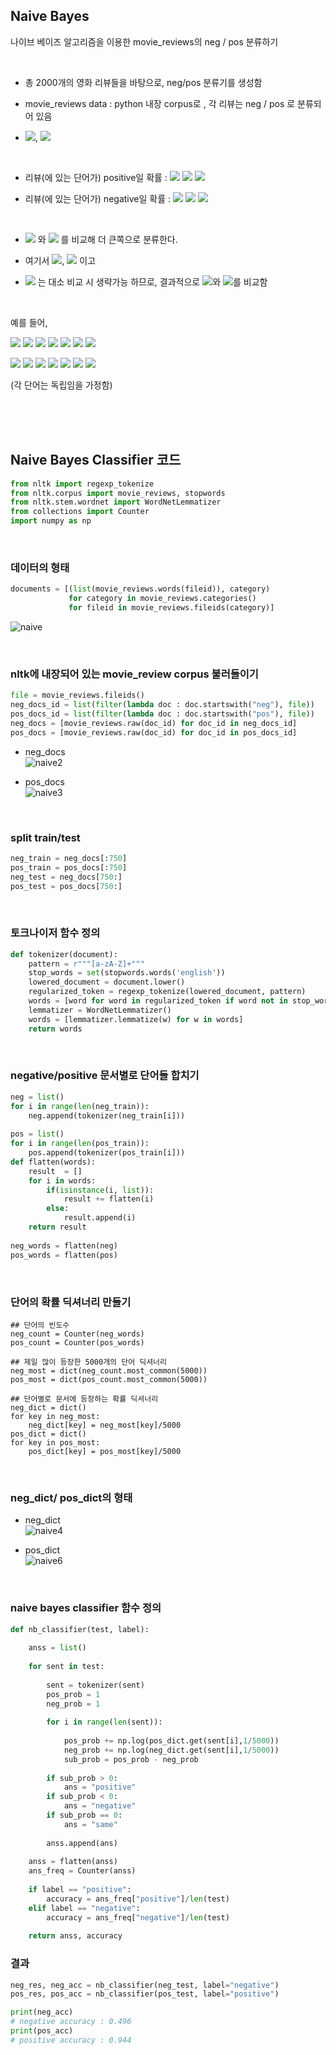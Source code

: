 ## Naive Bayes 
나이브 베이즈 알고리즘을 이용한 movie_reviews의 neg / pos 분류하기

<br/>

- 총 2000개의 영화 리뷰들을 바탕으로, neg/pos 분류기를 생성함  

- movie_reviews data : python 내장 corpus로 , 각 리뷰는 neg / pos 로 분류되어 있음  

- <img src="https://latex.codecogs.com/svg.latex?\Large&space;N_{pos}=1000">, <img src="https://latex.codecogs.com/svg.latex?\Large&space;N_{neg}=1000">

<br/>

* 리뷰(에 있는 단어가) positive일 확률 : 
<img src="https://latex.codecogs.com/svg.latex?P(pos|words)=P(words|pos)"> <img src="https://latex.codecogs.com/svg.latex?\times"> <img src="https://latex.codecogs.com/svg.latex?P(pos)/P(words)">

* 리뷰(에 있는 단어가) negative일 확률 : 
<img src="https://latex.codecogs.com/svg.latex?P(neg|words)=P(words|neg)"> <img src="https://latex.codecogs.com/svg.latex?\times"> <img src="https://latex.codecogs.com/svg.latex?P(neg)/P(words)">

<br/>

* <img src="https://latex.codecogs.com/svg.latex?P(pos|words)"> 와 <img src="https://latex.codecogs.com/svg.latex?P(neg|words)"> 를 비교해 더 큰쪽으로 분류한다.  

* 여기서 <img src="https://latex.codecogs.com/svg.latex?P(pos)=1000/2000=1/2">, <img src="https://latex.codecogs.com/svg.latex?P(neg)=1000/2000=1/2">  이고  

* <img src="https://latex.codecogs.com/svg.latex?P(words)"> 는 대소 비교 시 생략가능 하므로, 결과적으로 <img src="https://latex.codecogs.com/svg.latex?P(words|pos)">와 <img src="https://latex.codecogs.com/svg.latex?(words|neg)">를 비교함    

<br/>

예를 들어,  

<img src="https://latex.codecogs.com/svg.latex?P(w_1,w_2,\cdot\cdot\cdot,w_n|pos)=P(w_1|pos)"> <img src="https://latex.codecogs.com/svg.latex?\times"> <img src="https://latex.codecogs.com/svg.latex?P(w_2|pos)">
<img src="https://latex.codecogs.com/svg.latex?\times"> <img src="https://latex.codecogs.com/svg.latex?\cdot\cdot\cdot"> <img src="https://latex.codecogs.com/svg.latex?\times"> <img src="https://latex.codecogs.com/svg.latex?P(w_n|pos)">

<img src="https://latex.codecogs.com/svg.latex?P(w_1,w_2,\cdot\cdot\cdot,w_n|neg)=P(w_1|neg)"> <img src="https://latex.codecogs.com/svg.latex?\times"> <img src="https://latex.codecogs.com/svg.latex?P(w_2|neg)">
<img src="https://latex.codecogs.com/svg.latex?\times"> <img src="https://latex.codecogs.com/svg.latex?\cdot\cdot\cdot"> <img src="https://latex.codecogs.com/svg.latex?\times"> <img src="https://latex.codecogs.com/svg.latex?P(w_n|neg)">

(각 단어는 독립임을 가정함)

<br/>
<br/>
<br/>

## Naive Bayes Classifier 코드


```python
from nltk import regexp_tokenize
from nltk.corpus import movie_reviews, stopwords
from nltk.stem.wordnet import WordNetLemmatizer
from collections import Counter
import numpy as np
```

<br/>

### 데이터의 형태
```python
documents = [(list(movie_reviews.words(fileid)), category)
             for category in movie_reviews.categories()
             for fileid in movie_reviews.fileids(category)]
```

![naive](https://user-images.githubusercontent.com/37234822/60964731-0e597b80-a34f-11e9-8668-27db0ad1725e.png)

<br/>

### nltk에 내장되어 있는 movie_review corpus 불러들이기
```python
file = movie_reviews.fileids()
neg_docs_id = list(filter(lambda doc : doc.startswith("neg"), file))
pos_docs_id = list(filter(lambda doc : doc.startswith("pos"), file))
neg_docs = [movie_reviews.raw(doc_id) for doc_id in neg_docs_id]
pos_docs = [movie_reviews.raw(doc_id) for doc_id in pos_docs_id]
```

* neg_docs  
![naive2](https://user-images.githubusercontent.com/37234822/60964778-2e893a80-a34f-11e9-932b-22e97fa36686.png)

* pos_docs  
![naive3](https://user-images.githubusercontent.com/37234822/60964779-2f21d100-a34f-11e9-8231-988a0eacf568.png)


<br/>

### split train/test

```python
neg_train = neg_docs[:750]
pos_train = pos_docs[:750]
neg_test = neg_docs[750:]
pos_test = pos_docs[750:]
```

<br/>

### 토크나이저 함수 정의

```python
def tokenizer(document):
    pattern = r"""[a-zA-Z]+"""
    stop_words = set(stopwords.words('english'))
    lowered_document = document.lower()
    regularized_token = regexp_tokenize(lowered_document, pattern)
    words = [word for word in regularized_token if word not in stop_words]
    lemmatizer = WordNetLemmatizer()
    words = [lemmatizer.lemmatize(w) for w in words]
    return words
```

<br/>

### negative/positive 문서별로 단어들 합치기

```python
neg = list()
for i in range(len(neg_train)):
    neg.append(tokenizer(neg_train[i]))
    
pos = list()
for i in range(len(pos_train)):
    pos.append(tokenizer(pos_train[i]))
def flatten(words):
    result  = []
    for i in words:
        if(isinstance(i, list)):
            result += flatten(i)
        else:
            result.append(i)
    return result
    
neg_words = flatten(neg)
pos_words = flatten(pos)
```

<br/>

### 단어의 확률 딕셔너리 만들기

```{python, comment=""}
## 단어의 빈도수 
neg_count = Counter(neg_words)
pos_count = Counter(pos_words)  

## 제일 많이 등장한 5000개의 단어 딕셔너리
neg_most = dict(neg_count.most_common(5000))
pos_most = dict(pos_count.most_common(5000))  

## 단어별로 문서에 등장하는 확률 딕셔너리
neg_dict = dict()
for key in neg_most:
    neg_dict[key] = neg_most[key]/5000
pos_dict = dict()
for key in pos_most:
    pos_dict[key] = pos_most[key]/5000
```

<br/>

### neg_dict/ pos_dict의 형태

* neg_dict  
![naive4](https://user-images.githubusercontent.com/37234822/60964847-5aa4bb80-a34f-11e9-9c92-38d0d4f61c48.png)


* pos_dict  
![naive6](https://user-images.githubusercontent.com/37234822/60964848-5aa4bb80-a34f-11e9-8129-245aa0426d7a.png)

<br/>

### naive bayes classifier 함수 정의
```python
def nb_classifier(test, label):
    
    anss = list()
    
    for sent in test:
        
        sent = tokenizer(sent)
        pos_prob = 1
        neg_prob = 1
        
        for i in range(len(sent)):  
         
            pos_prob += np.log(pos_dict.get(sent[i],1/5000))        
            neg_prob += np.log(neg_dict.get(sent[i],1/5000))
            sub_prob = pos_prob - neg_prob
    
        if sub_prob > 0:
            ans = "positive"
        if sub_prob < 0:
            ans = "negative"
        if sub_prob == 0:
            ans = "same"
            
        anss.append(ans)
    
    anss = flatten(anss)
    ans_freq = Counter(anss)
    
    if label == "positive":
        accuracy = ans_freq["positive"]/len(test)
    elif label == "negative":
        accuracy = ans_freq["negative"]/len(test)
        
    return anss, accuracy
```


### 결과
```python
neg_res, neg_acc = nb_classifier(neg_test, label="negative")
pos_res, pos_acc = nb_classifier(pos_test, label="positive")
```

```python
print(neg_acc)
# negative accuracy : 0.496
print(pos_acc)
# positive accuracy : 0.944
```

